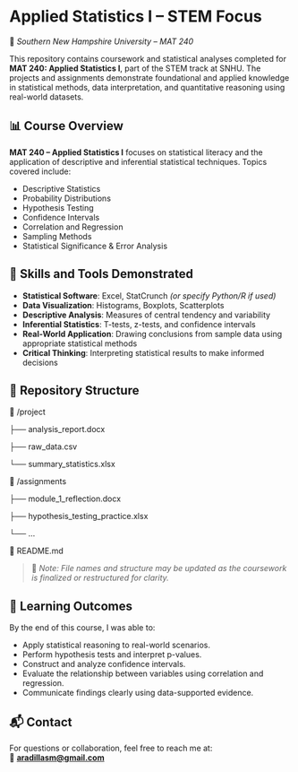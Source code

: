 # Applied Statistics I – STEM Focus  
📘 *Southern New Hampshire University – MAT 240*

This repository contains coursework and statistical analyses completed for **MAT 240: Applied Statistics I**, part of the STEM track at SNHU. The projects and assignments demonstrate foundational and applied knowledge in statistical methods, data interpretation, and quantitative reasoning using real-world datasets.

## 📊 Course Overview

**MAT 240 – Applied Statistics I** focuses on statistical literacy and the application of descriptive and inferential statistical techniques. Topics covered include:

- Descriptive Statistics  
- Probability Distributions  
- Hypothesis Testing  
- Confidence Intervals  
- Correlation and Regression  
- Sampling Methods  
- Statistical Significance & Error Analysis  

## 🧠 Skills and Tools Demonstrated

- **Statistical Software**: Excel, StatCrunch *(or specify Python/R if used)*  
- **Data Visualization**: Histograms, Boxplots, Scatterplots  
- **Descriptive Analysis**: Measures of central tendency and variability  
- **Inferential Statistics**: T-tests, z-tests, and confidence intervals  
- **Real-World Application**: Drawing conclusions from sample data using appropriate statistical methods  
- **Critical Thinking**: Interpreting statistical results to make informed decisions  

## 📁 Repository Structure

📂 /project

├── analysis_report.docx

├── raw_data.csv

└── summary_statistics.xlsx

📂 /assignments

├── module_1_reflection.docx

├── hypothesis_testing_practice.xlsx

└── …

📄 README.md

> 📌 *Note: File names and structure may be updated as the coursework is finalized or restructured for clarity.*

## 🎯 Learning Outcomes

By the end of this course, I was able to:
- Apply statistical reasoning to real-world scenarios.
- Perform hypothesis tests and interpret p-values.
- Construct and analyze confidence intervals.
- Evaluate the relationship between variables using correlation and regression.
- Communicate findings clearly using data-supported evidence.

## 📬 Contact

For questions or collaboration, feel free to reach me at:  
📧 **aradillasm@gmail.com**

